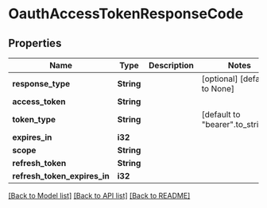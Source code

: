 # OauthAccessTokenResponseCode

## Properties
Name | Type | Description | Notes
------------ | ------------- | ------------- | -------------
**response_type** | **String** |  | [optional] [default to None]
**access_token** | **String** |  | 
**token_type** | **String** |  | [default to "bearer".to_string()]
**expires_in** | **i32** |  | 
**scope** | **String** |  | 
**refresh_token** | **String** |  | 
**refresh_token_expires_in** | **i32** |  | 

[[Back to Model list]](../README.md#documentation-for-models) [[Back to API list]](../README.md#documentation-for-api-endpoints) [[Back to README]](../README.md)


